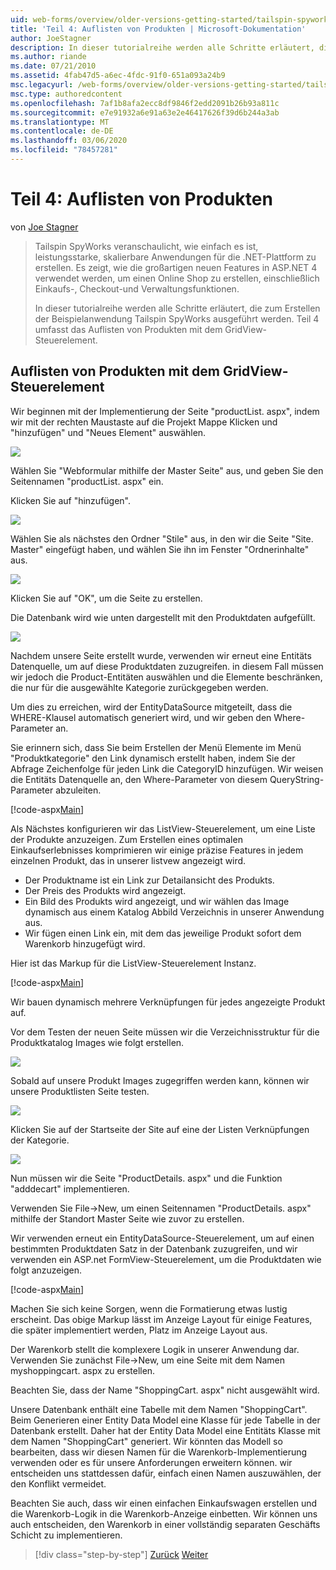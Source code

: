 ```yaml
---
uid: web-forms/overview/older-versions-getting-started/tailspin-spyworks/tailspin-spyworks-part-4
title: 'Teil 4: Auflisten von Produkten | Microsoft-Dokumentation'
author: JoeStagner
description: In dieser tutorialreihe werden alle Schritte erläutert, die zum Erstellen der Beispielanwendung Tailspin SpyWorks ausgeführt werden. Teil 4 enthält eine Auflistung von Produkten mit der GridView-Konsole...
ms.author: riande
ms.date: 07/21/2010
ms.assetid: 4fab47d5-a6ec-4fdc-91f0-651a093a24b9
msc.legacyurl: /web-forms/overview/older-versions-getting-started/tailspin-spyworks/tailspin-spyworks-part-4
msc.type: authoredcontent
ms.openlocfilehash: 7af1b8afa2ecc8df9846f2edd2091b26b93a811c
ms.sourcegitcommit: e7e91932a6e91a63e2e46417626f39d6b244a3ab
ms.translationtype: MT
ms.contentlocale: de-DE
ms.lasthandoff: 03/06/2020
ms.locfileid: "78457281"
---
```

# <a name="part-4-listing-products"></a>Teil 4: Auflisten von Produkten

von [Joe Stagner](https://github.com/JoeStagner)

> Tailspin SpyWorks veranschaulicht, wie einfach es ist, leistungsstarke, skalierbare Anwendungen für die .NET-Plattform zu erstellen. Es zeigt, wie die großartigen neuen Features in ASP.NET 4 verwendet werden, um einen Online Shop zu erstellen, einschließlich Einkaufs-, Checkout-und Verwaltungsfunktionen.
> 
> In dieser tutorialreihe werden alle Schritte erläutert, die zum Erstellen der Beispielanwendung Tailspin SpyWorks ausgeführt werden. Teil 4 umfasst das Auflisten von Produkten mit dem GridView-Steuerelement.

## <a id="_Toc260221670"></a>Auflisten von Produkten mit dem GridView-Steuerelement

Wir beginnen mit der Implementierung der Seite "productList. aspx", indem wir mit der rechten Maustaste auf die Projekt Mappe Klicken und "hinzufügen" und "Neues Element" auswählen.

![](tailspin-spyworks-part-4/_static/image1.jpg)

Wählen Sie "Webformular mithilfe der Master Seite" aus, und geben Sie den Seitennamen "productList. aspx" ein.

Klicken Sie auf "hinzufügen".

![](tailspin-spyworks-part-4/_static/image2.jpg)

Wählen Sie als nächstes den Ordner "Stile" aus, in den wir die Seite "Site. Master" eingefügt haben, und wählen Sie ihn im Fenster "Ordnerinhalte" aus.

![](tailspin-spyworks-part-4/_static/image3.jpg)

Klicken Sie auf "OK", um die Seite zu erstellen.

Die Datenbank wird wie unten dargestellt mit den Produktdaten aufgefüllt.

![](tailspin-spyworks-part-4/_static/image4.jpg)

Nachdem unsere Seite erstellt wurde, verwenden wir erneut eine Entitäts Datenquelle, um auf diese Produktdaten zuzugreifen. in diesem Fall müssen wir jedoch die Product-Entitäten auswählen und die Elemente beschränken, die nur für die ausgewählte Kategorie zurückgegeben werden.

Um dies zu erreichen, wird der EntityDataSource mitgeteilt, dass die WHERE-Klausel automatisch generiert wird, und wir geben den Where-Parameter an.

Sie erinnern sich, dass Sie beim Erstellen der Menü Elemente im Menü "Produktkategorie" den Link dynamisch erstellt haben, indem Sie der Abfrage Zeichenfolge für jeden Link die CategoryID hinzufügen. Wir weisen die Entitäts Datenquelle an, den Where-Parameter von diesem QueryString-Parameter abzuleiten.

[!code-aspx[Main](tailspin-spyworks-part-4/samples/sample1.aspx)]

Als Nächstes konfigurieren wir das ListView-Steuerelement, um eine Liste der Produkte anzuzeigen. Zum Erstellen eines optimalen Einkaufserlebnisses komprimieren wir einige präzise Features in jedem einzelnen Produkt, das in unserer listvew angezeigt wird.

- Der Produktname ist ein Link zur Detailansicht des Produkts.
- Der Preis des Produkts wird angezeigt.
- Ein Bild des Produkts wird angezeigt, und wir wählen das Image dynamisch aus einem Katalog Abbild Verzeichnis in unserer Anwendung aus.
- Wir fügen einen Link ein, mit dem das jeweilige Produkt sofort dem Warenkorb hinzugefügt wird.

Hier ist das Markup für die ListView-Steuerelement Instanz.

[!code-aspx[Main](tailspin-spyworks-part-4/samples/sample2.aspx)]

Wir bauen dynamisch mehrere Verknüpfungen für jedes angezeigte Produkt auf.

Vor dem Testen der neuen Seite müssen wir die Verzeichnisstruktur für die Produktkatalog Images wie folgt erstellen.

![](tailspin-spyworks-part-4/_static/image1.png)

Sobald auf unsere Produkt Images zugegriffen werden kann, können wir unsere Produktlisten Seite testen.

![](tailspin-spyworks-part-4/_static/image5.jpg)

Klicken Sie auf der Startseite der Site auf eine der Listen Verknüpfungen der Kategorie.

![](tailspin-spyworks-part-4/_static/image6.jpg)

Nun müssen wir die Seite "ProductDetails. aspx" und die Funktion "adddecart" implementieren.

Verwenden Sie File-&gt;New, um einen Seitennamen "ProductDetails. aspx" mithilfe der Standort Master Seite wie zuvor zu erstellen.

Wir verwenden erneut ein EntityDataSource-Steuerelement, um auf einen bestimmten Produktdaten Satz in der Datenbank zuzugreifen, und wir verwenden ein ASP.net FormView-Steuerelement, um die Produktdaten wie folgt anzuzeigen.

[!code-aspx[Main](tailspin-spyworks-part-4/samples/sample3.aspx)]

Machen Sie sich keine Sorgen, wenn die Formatierung etwas lustig erscheint. Das obige Markup lässt im Anzeige Layout für einige Features, die später implementiert werden, Platz im Anzeige Layout aus.

Der Warenkorb stellt die komplexere Logik in unserer Anwendung dar. Verwenden Sie zunächst File-&gt;New, um eine Seite mit dem Namen myshoppingcart. aspx zu erstellen.

Beachten Sie, dass der Name "ShoppingCart. aspx" nicht ausgewählt wird.

Unsere Datenbank enthält eine Tabelle mit dem Namen "ShoppingCart". Beim Generieren einer Entity Data Model eine Klasse für jede Tabelle in der Datenbank erstellt. Daher hat der Entity Data Model eine Entitäts Klasse mit dem Namen "ShoppingCart" generiert. Wir könnten das Modell so bearbeiten, dass wir diesen Namen für die Warenkorb-Implementierung verwenden oder es für unsere Anforderungen erweitern können. wir entscheiden uns stattdessen dafür, einfach einen Namen auszuwählen, der den Konflikt vermeidet.

Beachten Sie auch, dass wir einen einfachen Einkaufswagen erstellen und die Warenkorb-Logik in die Warenkorb-Anzeige einbetten. Wir können uns auch entscheiden, den Warenkorb in einer vollständig separaten Geschäfts Schicht zu implementieren.

> [!div class="step-by-step"]
> [Zurück](tailspin-spyworks-part-3.md)
> [Weiter](tailspin-spyworks-part-5.md)
